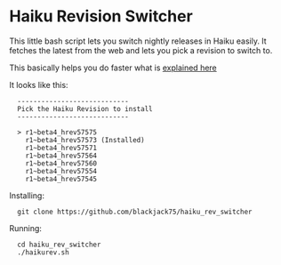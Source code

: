# Haiku Revision Switcher

This little bash script lets you switch nightly releases in Haiku easily. It fetches the latest from the web and lets you pick a revision to switch to.

This basically helps you do faster what is [explained here](https://github.com/blackjack75/haiku_rev_switcher/blob/main/README.md)



It looks like this:

```
  ----------------------------
  Pick the Haiku Revision to install
  ----------------------------
  
  > r1~beta4_hrev57575
    r1~beta4_hrev57573 (Installed)
    r1~beta4_hrev57571
    r1~beta4_hrev57564
    r1~beta4_hrev57560
    r1~beta4_hrev57554
    r1~beta4_hrev57545
```

Installing:

```
  git clone https://github.com/blackjack75/haiku_rev_switcher
```

Running:

```
  cd haiku_rev_switcher
  ./haikurev.sh
```

